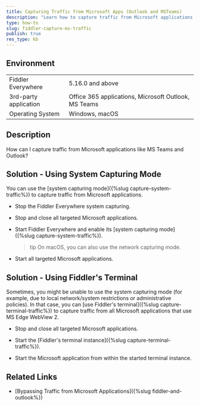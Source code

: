 ```yaml
---
title: Capturing Traffic from Microsoft Apps (Outlook and MSTeams)
description: "Learn how to capture traffic from Microsoft applications using Microsoft Edge WebView 2 (like MSTeams, Outlook, and others)."
type: how-to
slug: fiddler-capture-ms-traffic
publish: true
res_type: kb
---
```


## Environment

|   |   |
|---|---|
| Fiddler Everywhere | 5.16.0 and above |
| 3rd-party application | Office 365 applications, Microsoft Outlook, MS Teams |
| Operating System | Windows, macOS |

## Description

How can I capture traffic from Microsoft applications like MS Teams and Outlook?

## Solution - Using System Capturing Mode

You can use the [system capturing mode]({%slug capture-system-traffic%}) to capture traffic from Microsoft applications.

- Stop the Fiddler Everywhere system capturing.

- Stop and close all targeted Microsoft applications.

- Start Fiddler Everywhere and enable its [system capturing mode]({%slug capture-system-traffic%}).

    >tip On macOS, you can also use the network capturing mode.

- Start all targeted Microsoft applications.


## Solution - Using Fiddler's Terminal

Sometimes, you might be unable to use the system capturing mode (for example, due to local network/system restrictions or administrative policies). In that case, you can [use Fiddler's terminal]({%slug capture-terminal-traffic%}) to capture traffic from all Microsoft applications that use MS Edge WebView 2.

- Stop and close all targeted Microsoft applications.

- Start the [Fiddler's terminal instance]({%slug capture-terminal-traffic%}).

- Start the Microsoft application from within the started terminal instance.

## Related Links

* [Bypassing Traffic from Microsoft Applications]({%slug fiddler-and-outlook%})


